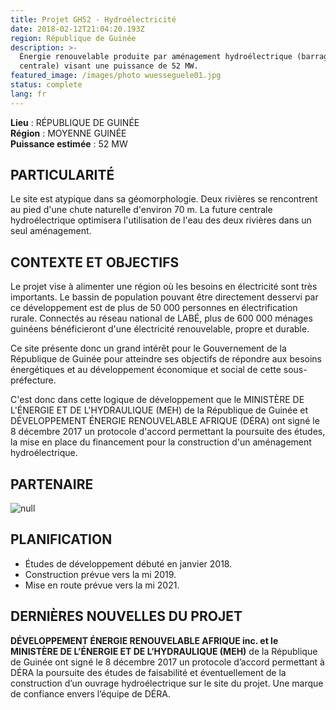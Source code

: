 ```yaml
---
title: Projet GH52 - Hydroélectricité
date: 2018-02-12T21:04:20.193Z
region: République de Guinée
description: >-
  Énergie renouvelable produite par aménagement hydroélectrique (barrage et
  centrale) visant une puissance de 52 MW.
featured_image: /images/photo wuesseguele01.jpg
status: complete
lang: fr
---
```

**Lieu** : RÉPUBLIQUE DE GUINÉE<br>
**Région** : MOYENNE GUINÉE<br>
**Puissance estimée** : 52 MW<br>

## PARTICULARITÉ

Le site est atypique dans sa géomorphologie. Deux rivières se rencontrent au pied d'une chute naturelle d'environ 70 m. La future centrale hydroélectrique optimisera l'utilisation de l'eau des deux rivières dans un seul aménagement.

## CONTEXTE ET OBJECTIFS

Le projet vise à alimenter une région où les besoins en électricité sont très importants. Le bassin de population pouvant être directement desservi par ce développement est de plus de 50 000 personnes en électrification rurale. Connectés au réseau national de LABÉ, plus de 600 000 ménages guinéens bénéficieront d'une électricité renouvelable, propre et durable.

Ce site présente donc un grand intérêt pour le Gouvernement de la République de Guinée pour atteindre ses objectifs de répondre aux besoins énergétiques et au développement économique et social de cette sous-préfecture.

C'est donc dans cette logique de développement que le MINISTÈRE DE L'ÉNERGIE ET DE L'HYDRAULIQUE (MEH) de la République de Guinée et DÉVELOPPEMENT ÉNERGIE RENOUVELABLE AFRIQUE (DÉRA) ont signé le 8 décembre 2017 un protocole d'accord permettant la poursuite des études, la mise en place du financement pour la construction d'un aménagement hydroélectrique.

## PARTENAIRE

![null](/images/logo_BETRER.png)

## PLANIFICATION

* Études de développement débuté en janvier 2018.
* Construction prévue vers la mi 2019.
* Mise en route prévue vers la mi 2021.

## DERNIÈRES NOUVELLES DU PROJET

**DÉVELOPPEMENT ÉNERGIE RENOUVELABLE AFRIQUE inc. et le MINISTÈRE DE L’ÉNERGIE ET DE L’HYDRAULIQUE (MEH)** 
de la République de Guinée ont signé le 8 décembre 2017 un protocole d’accord permettant à DÉRA la poursuite 
des études de faisabilité et éventuellement de la construction d’un ouvrage hydroélectrique sur le site du projet. Une marque de confiance envers l’équipe de DÉRA.
